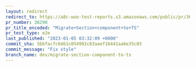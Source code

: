 ```yaml
---
layout: redirect
redirect_to: https://a8c-woo-test-reports.s3.amazonaws.com/public/pr/36298/e2e/index.html
pr_number: 36298
pr_title_encoded: "Migrate+Section+component+to+TS"
pr_test_type: e2e
last_published: "2023-01-05 03:32:09 +0000"
commit_sha: 5bbfacfc6461c054992c83aaef16441aa6e35c03
commit_message: "Fix style"
branch_name: dev/migrate-section-component-to-ts
---
```

